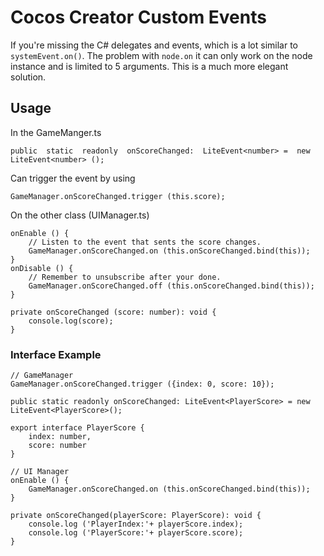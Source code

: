 # Cocos Creator Custom Events

If you're missing the C# delegates and events, which is a lot similar to `systemEvent.on()`. The problem with `node.on` it can only work on the node instance and is limited to 5 arguments. This is a much more elegant solution.
## Usage
In the GameManger.ts

`public  static  readonly  onScoreChanged:  LiteEvent<number> =  new  LiteEvent<number> ();`

Can trigger the event by using

`GameManager.onScoreChanged.trigger (this.score);`

On the other class (UIManager.ts)

```
onEnable () {
	// Listen to the event that sents the score changes.
	GameManager.onScoreChanged.on (this.onScoreChanged.bind(this));
}
onDisable () {
	// Remember to unsubscribe after your done.
	GameManager.onScoreChanged.off (this.onScoreChanged.bind(this));
}

private onScoreChanged (score: number): void {
	console.log(score);
}
```
### Interface Example
```
// GameManager
GameManager.onScoreChanged.trigger ({index: 0, score: 10});

public static readonly onScoreChanged: LiteEvent<PlayerScore> = new LiteEvent<PlayerScore>();

export interface PlayerScore {
	index: number,
	score: number
}

// UI Manager
onEnable () {
	GameManager.onScoreChanged.on (this.onScoreChanged.bind(this));
}

private onScoreChanged(playerScore: PlayerScore): void {
	console.log ('PlayerIndex:'+ playerScore.index);
	console.log ('PlayerScore:'+ playerScore.score); 
}
```
